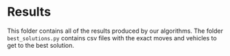 # Results 
This folder contains all of the results produced by our algorithms. The folder `best_solutions.py` contains csv files with the exact moves and vehicles to get to the best solution. 